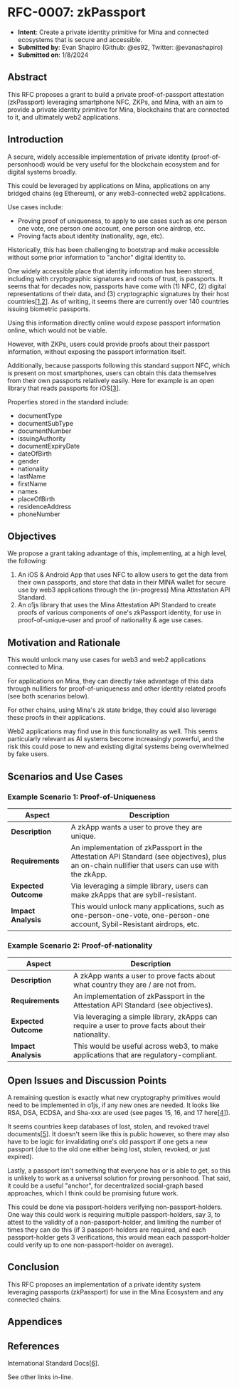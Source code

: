# RFC-0007: zkPassport

- **Intent**: Create a private identity primitive for Mina and connected ecosystems that is secure and accessible.
- **Submitted by**: Evan Shapiro (Github: @es92, Twitter: @evanashapiro)
- **Submitted on**: 1/8/2024

## Abstract

This RFC proposes a grant to build a private proof-of-passport attestation (zkPassport) leveraging smartphone NFC, ZKPs, and Mina, with an aim to provide a private identity primitive for Mina, blockchains that are connected to it, and ultimately web2 applications.

## Introduction

A secure, widely accessible implementation of private identity (proof-of-personhood) would be very useful for the blockchain ecosystem and for digital systems broadly.

This could be leveraged by applications on Mina, applications on any bridged chains (eg Ethereum), or any web3-connected web2 applications.

Use cases include:
* Proving proof of uniqueness, to apply to use cases such as one person one vote, one person one account, one person one airdrop, etc.
* Proving facts about identity (nationality, age, etc).

Historically, this has been challenging to bootstrap and make accessible without some prior information to "anchor" digital identity to.

One widely accessible place that identity information has been stored, including with cryptographic signatures and roots of trust, is passports. It seems that for decades now, passports have come with (1) NFC, (2) digital representations of their data, and (3) cryptographic signatures by their host countries[[1](https://www.icao.int/Security/FAL/PKD/Pages/ePassport-Basics.aspx),[2](https://en.wikipedia.org/wiki/Biometric_passport)]. As of writing, it seems there are currently over 140 countries issuing biometric passports.

Using this information directly online would expose passport information online, which would not be viable.

However, with ZKPs, users could provide proofs about their passport information, without exposing the passport information itself.

Additionally, because passports following this standard support NFC, which is present on most smartphones, users can obtain this data themselves from their own passports relatively easily. Here for example is an open library that reads passports for iOS[[3](https://github.com/AndyQ/NFCPassportReader)].

Properties stored in the standard include:
* documentType
* documentSubType
* documentNumber
* issuingAuthority
* documentExpiryDate
* dateOfBirth
* gender
* nationality
* lastName
* firstName
* names
* placeOfBirth
* residenceAddress
* phoneNumber

## Objectives

We propose a grant taking advantage of this, implementing, at a high level, the following:

1. An iOS & Android App that uses NFC to allow users to get the data from their own passports, and store that data in their MINA wallet for secure use by web3 applications through the (in-progress) Mina Attestation API Standard.
2. An o1js library that uses the Mina Attestation API Standard to create proofs of various components of one's zkPassport identity, for use in proof-of-unique-user and proof of nationality & age use cases.

## Motivation and Rationale

This would unlock many use cases for web3 and web2 applications connected to Mina.

For applications on Mina, they can directly take advantage of this data through nullifiers for proof-of-uniqueness and other identity related proofs (see both scenarios below).

For other chains, using Mina's zk state bridge, they could also leverage these proofs in their applications.

Web2 applications may find use in this functionality as well. This seems particularly relevant as AI systems become increasingly powerful, and the risk this could pose to new and existing digital systems being overwhelmed by fake users.

## Scenarios and Use Cases

### Example Scenario 1: Proof-of-Uniqueness

| Aspect           | Description |
|------------------|-------------|
| **Description**  | A zkApp wants a user to prove they are unique. |
| **Requirements** | An implementation of zkPassport in the Attestation API Standard (see objectives), plus an on-chain nullifier that users can use with the zkApp. |
| **Expected Outcome** | Via leveraging a simple library, users can make zkApps that are sybil-resistant. |
| **Impact Analysis** | This would unlock many applications, such as one-person-one-vote, one-person-one account, Sybil-Resistant airdrops, etc. |

### Example Scenario 2: Proof-of-nationality

| Aspect           | Description |
|------------------|-------------|
| **Description**  | A zkApp wants a user to prove facts about what country they are / are not from. |
| **Requirements** | An implementation of zkPassport in the Attestation API Standard (see objectives). |
| **Expected Outcome** | Via leveraging a simple library, zkApps can require a user to prove facts about their nationality. |
| **Impact Analysis** | This would be useful across web3, to make applications that are regulatory-compliant. |

## Open Issues and Discussion Points

A remaining question is exactly what new cryptography primitives would need to be implemented in o1js, if any new ones are needed. It looks like RSA, DSA, ECDSA, and Sha-xxx are used (see pages 15, 16, and 17 here[[4](https://www.icao.int/publications/Documents/9303_p12_cons_en.pdf)]).

It seems countries keep databases of lost, stolen, and revoked travel documents[[5](https://www.icao.int/publications/Documents/9303_p2_cons_en.pdf)]. It doesn't seem like this is public however, so there may also have to be logic for invalidating one's old passport if one gets a new passport (due to the old one either being lost, stolen, revoked, or just expired).

Lastly, a passport isn't something that everyone has or is able to get, so this is unlikely to work as a universal solution for proving personhood. That said, it could be a useful "anchor", for decentralized social-graph based approaches, which I think could be promising future work.

This could be done via passport-holders verifying non-passport-holders. One way this could work is requiring multiple passport-holders, say 3, to attest to the validity of a non-passport-holder, and limiting the number of times they can do this (if 3 passport-holders are required, and each passport-holder gets 3 verifications, this would mean each passport-holder could verify up to one non-passport-holder on average).

## Conclusion

This RFC proposes an implementation of a private identity system leveraging passports (zkPassport) for use in the Mina Ecosystem and any connected chains.

## Appendices



## References

International Standard Docs[[6](https://www.icao.int/publications/pages/publication.aspx?docnum=9303)].

See other links in-line.